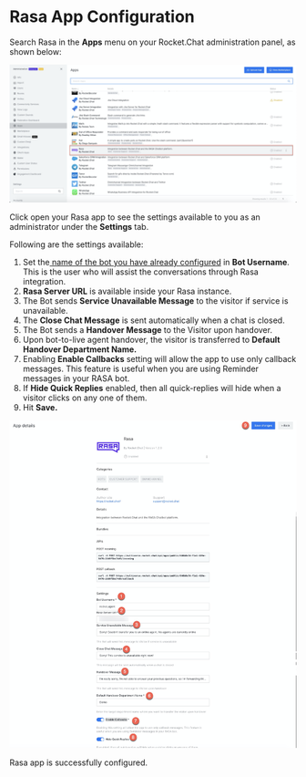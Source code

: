 # Rasa App Configuration

Search Rasa in the **Apps** menu on your Rocket.Chat administration panel, as shown below:

![](<../../../../../../.gitbook/assets/image (461) (1).png>)

Click open your Rasa app to see the settings available to you as an administrator under the **Settings** tab.

Following are the settings available:

1. Set the[ name of the bot you have already configured](https://docs.rocket.chat/guides/apps-guides/omnichannel-apps/dialogflow-app/dialogflow-app-configuration/bot-user-configuration) in **Bot Username**. This is the user who will assist the conversations through Rasa integration.
2. **Rasa Server URL** is available inside your Rasa instance.
3. The Bot sends **Service Unavailable Message** to the visitor if service is unavailable.
4. The **Close Chat Message** is sent automatically when a chat is closed.
5. The Bot sends a **Handover Message** to the Visitor upon handover.
6. Upon bot-to-live agent handover, the visitor is transferred to **Default Handover Department Name.**
7. Enabling **Enable Callbacks** setting will allow the app to use only callback messages. This feature is useful when you are using Reminder messages in your RASA bot.
8. If **Hide Quick Replies** enabled, then all quick-replies will hide when a visitor clicks on any one of them.
9. Hit **Save.**

![](<../../../../../../.gitbook/assets/image (469).png>)

Rasa app is successfully configured.
